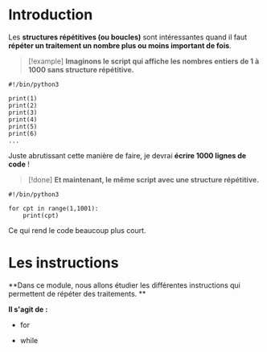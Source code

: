 # Introduction


Les **structures répétitives (ou boucles)** sont intéressantes quand il faut **répéter un traitement un nombre plus ou moins important de fois**.

>[!example] **Imaginons le script qui affiche les nombres entiers de 1 à 1000 sans structure répétitive.**
```
#!/bin/python3

print(1)
print(2)
print(3)
print(4)
print(5)
print(6)
...
```

Juste abrutissant cette manière de faire, je devrai **écrire 1000 lignes de code** !

>[!done] **Et maintenant, le même script avec une structure répétitive.**
```
#!/bin/python3

for cpt in range(1,1001):
    print(cpt)
```

Ce qui rend le code beaucoup plus court.

# Les instructions

**Dans ce module, nous allons étudier les différentes instructions qui permettent de répéter des traitements. **

**Il s'agit de :**

- for

- while

